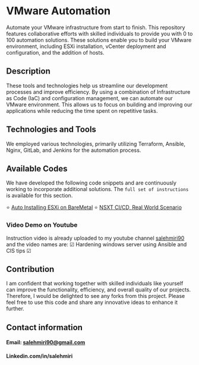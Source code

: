 # VMware Automation
Automate your VMware infrastructure from start to finish. 
This repository features collaborative efforts with skilled individuals to provide you with 0 to 100 automation solutions. These solutions enable you to build your VMware environment, including ESXi installation, vCenter deployment and configuration, and the addition of hosts.

## Description
These tools and technologies help us streamline our development processes and improve efficiency. By using a combination of Infrastructure as Code (IaC) and configuration management, we can automate our VMware environment. This allows us to focus on building and improving our applications while reducing the time spent on repetitive tasks.

## Technologies and Tools
We employed various technologies, primarily utilizing Terraform, Ansible, Nginx, GitLab, and Jenkins for the automation process.

## Available Codes
We have developed the following code snippets and are continuously working to incorporate additional solutions. The `full set of instructions` is available for this section.

⭐ [Auto Installing ESXi on BareMetal](https://github.com/salehmiri90/VMware_Automation/tree/master/Auto_Install_ESXi)
⭐ [NSXT CI/CD, Real World Scenario](https://github.com/salehmiri90/VMware_Automation/tree/master/Automate_NSXT-CI-CD)

### Video Demo on Youtube
Instruction video is already uploaded to my youtube channel [salehmiri90](https://youtube.com/salehmiri90) and the video names are:
&#9745; Hardening windows server using Ansible and CIS tips
&#9745; 

## Contribution
I am confident that working together with skilled individuals like yourself can improve the functionality, efficiency, and overall quality of our projects. Therefore, I would be delighted to see any forks from this project. Please feel free to use this code and share any innovative ideas to enhance it further.

## Contact information
#### Email: salehmiri90@gmail.com
#### Linkedin.com/in/salehmiri
